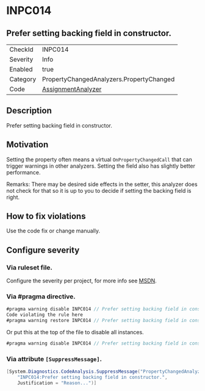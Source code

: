 # INPC014
## Prefer setting backing field in constructor.

<!-- start generated table -->
<table>
  <tr>
    <td>CheckId</td>
    <td>INPC014</td>
  </tr>
  <tr>
    <td>Severity</td>
    <td>Info</td>
  </tr>
  <tr>
    <td>Enabled</td>
    <td>true</td>
  </tr>
  <tr>
    <td>Category</td>
    <td>PropertyChangedAnalyzers.PropertyChanged</td>
  </tr>
  <tr>
    <td>Code</td>
    <td><a href="https://github.com/DotNetAnalyzers/PropertyChangedAnalyzers/blob/master/PropertyChangedAnalyzers/NodeAnalyzers/AssignmentAnalyzer.cs">AssignmentAnalyzer</a></td>
  </tr>
</table>
<!-- end generated table -->

## Description

Prefer setting backing field in constructor.

## Motivation

Setting the property often means a virtual `OnPropertyChangedCall` that can trigger warnings in other analyzers.
Setting the field also has slightly better performance.

Remarks:
There may be desired side effects in the setter, this analyzer does not check for that so it is up to you to decide if setting the backing field is right.

## How to fix violations

Use the code fix or change manually.

<!-- start generated config severity -->
## Configure severity

### Via ruleset file.

Configure the severity per project, for more info see [MSDN](https://msdn.microsoft.com/en-us/library/dd264949.aspx).

### Via #pragma directive.
```C#
#pragma warning disable INPC014 // Prefer setting backing field in constructor.
Code violating the rule here
#pragma warning restore INPC014 // Prefer setting backing field in constructor.
```

Or put this at the top of the file to disable all instances.
```C#
#pragma warning disable INPC014 // Prefer setting backing field in constructor.
```

### Via attribute `[SuppressMessage]`.

```C#
[System.Diagnostics.CodeAnalysis.SuppressMessage("PropertyChangedAnalyzers.PropertyChanged", 
    "INPC014:Prefer setting backing field in constructor.", 
    Justification = "Reason...")]
```
<!-- end generated config severity -->